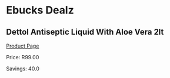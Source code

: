 
# Ebucks Dealz
## Dettol Antiseptic Liquid With Aloe Vera 2lt
[Product Page](https://www.ebucks.com/web/shop/productSelected.do?prodId=919082866&catId=908586136)

Price: R99.00

Savings: 40.0


	